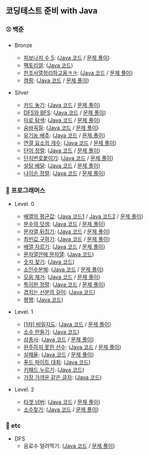 ## 코딩테스트 준비 with Java

### ⚾️ 백준
* Bronze
  - [피보나치 수 5](https://www.acmicpc.net/problem/10870): ([Java 코드](https://github.com/ParyJane/java-for-coding-test/blob/main/beakjoon/bronze/10870.java) / [문제 풀이](https://bejewled-hornet-2b8.notion.site/5-157aeb7a482e4db0b504966c10151df2))
  - [팩토리얼](https://www.acmicpc.net/problem/10872): ([Java 코드](https://github.com/ParyJane/java-for-coding-test/blob/main/beakjoon/bronze/10872.java))
  - [한조서열정리하고옴ㅋㅋ](https://www.acmicpc.net/problem/14659): ([Java 코드](https://github.com/ParyJane/java-for-coding-test/blob/main/beakjoon/bronze/14659.java) / [문제 풀이](https://bejewled-hornet-2b8.notion.site/2231801702934746a40ab15fc2c54998))
  - [캠핑](https://www.acmicpc.net/problem/4796): ([Java 코드](https://github.com/ParyJane/java-for-coding-test/blob/main/beakjoon/bronze/4796.java) / [문제 풀이](https://bejewled-hornet-2b8.notion.site/ac89e20ed9b94f95a5373d0423c0eca8))
  
* Silver
  - [카드 놓기](https://www.acmicpc.net/problem/5568): ([Java 코드](https://github.com/ParyJane/java-for-coding-test/blob/main/beakjoon/silver/5568.java) / [문제 풀이](https://bejewled-hornet-2b8.notion.site/5568-4578dfe3ddd34a29b482f87a4177f797))
  - [DFS와 BFS](https://www.acmicpc.net/problem/1260): ([Java 코드](https://github.com/ParyJane/java-for-coding-test/blob/main/beakjoon/silver/1260.java) / [문제 풀이](https://bejewled-hornet-2b8.notion.site/DFS-BFS-76bfaa8524de41798e3a4f69e1c3db16))
  - [미로 탐색](https://www.acmicpc.net/problem/2178): ([Java 코드](https://github.com/ParyJane/java-for-coding-test/blob/main/beakjoon/silver/2178.java) / [문제 풀이](https://bejewled-hornet-2b8.notion.site/d32762c653e345db86c379c99e85975a))
  - [숨바꼭질](https://www.acmicpc.net/problem/1697): ([Java 코드](https://github.com/ParyJane/java-for-coding-test/blob/main/beakjoon/silver/1697.java) / [문제 풀이](https://bejewled-hornet-2b8.notion.site/abf1a3e0c69244f38104c1d296d8b690))
  - [유기농 배추](https://www.acmicpc.net/problem/1012): ([Java 코드](https://github.com/ParyJane/java-for-coding-test/blob/main/beakjoon/silver/1012.java) / [문제 풀이](https://bejewled-hornet-2b8.notion.site/babb31d6092949ebb05047ce40334ec5))
  - [연결 요소의 개수](https://www.acmicpc.net/problem/11724): ([Java 코드](https://github.com/ParyJane/java-for-coding-test/blob/main/beakjoon/silver/11724.java) / [문제 풀이](https://bejewled-hornet-2b8.notion.site/145affb42cf442efb6e3e22df4a3cd40))
  - [단어 정렬](https://www.acmicpc.net/problem/1181): ([Java 코드](https://github.com/ParyJane/java-for-coding-test/blob/main/beakjoon/silver/1181.java) / [문제 풀이](https://bejewled-hornet-2b8.notion.site/1ad69171e9544bda9e6200b00fb02f1d))
  - [단지번호붙이기](https://www.acmicpc.net/problem/2667): ([Java 코드](https://github.com/ParyJane/java-for-coding-test/blob/main/beakjoon/silver/2667.java) / [문제 풀이](https://bejewled-hornet-2b8.notion.site/ba25299ab8b44f8da7585dbaff88f5dd))
  - [설탕 배달](https://www.acmicpc.net/problem/2839): ([Java 코드](https://github.com/ParyJane/java-for-coding-test/blob/main/beakjoon/silver/2839.java) / [문제 풀이](https://bejewled-hornet-2b8.notion.site/15ae6c8edfa7476bbca2ef99675201b9))
  - [나이순 정렬](https://www.acmicpc.net/problem/10814): ([Java 코드](https://github.com/ParyJane/java-for-coding-test/blob/main/beakjoon/silver/10814.java) / [문제 풀이](https://bejewled-hornet-2b8.notion.site/29104f55d8ab4834afc9790188a0dfa0))



### 🏀 프로그래머스
* Level. 0
  - [배열의 평균값](https://school.programmers.co.kr/learn/courses/30/lessons/120817): ([Java 코드1](https://github.com/ParyJane/java-for-coding-test/blob/main/programmers/0/AverageValueOfArray1.java) / [Java 코드2](https://github.com/ParyJane/java-for-coding-test/blob/main/programmers/0/AverageValueOfArray2.java) / [문제 풀이](https://bejewled-hornet-2b8.notion.site/f7236ed2f2284e349ceaebde3a94743e))
  - [분수의 덧셈](https://school.programmers.co.kr/learn/courses/30/lessons/120808): ([Java 코드](https://github.com/ParyJane/java-for-coding-test/blob/main/programmers/0/TheSumOfFractions.java) / [문제 풀이](https://bejewled-hornet-2b8.notion.site/8300135acf734fd5b65e997bcb642ac4))
  - [문자열 뒤집기](https://school.programmers.co.kr/learn/courses/30/lessons/120822): ([Java 코드](https://github.com/ParyJane/java-for-coding-test/blob/main/programmers/0/arrayReverse.java) / [문제 풀이](https://bejewled-hornet-2b8.notion.site/a11363e540e241e69e20f11bc15b4709))
  - [최빈값 구하기](https://school.programmers.co.kr/learn/courses/30/lessons/120812): ([Java 코드](https://github.com/ParyJane/java-for-coding-test/blob/main/programmers/0/120812.java) / [문제 풀이](https://bejewled-hornet-2b8.notion.site/60dd9c0e5753451bbd0d18b4fa682ced))
  - [배열 자르기](https://school.programmers.co.kr/learn/courses/30/lessons/120833): ([Java 코드](https://github.com/ParyJane/java-for-coding-test/blob/main/programmers/0/120833.java) / [문제 풀이](https://bejewled-hornet-2b8.notion.site/4d5b684e82cc4c82af11a1e3606001f2))
  - [문자열안에 문자열](https://school.programmers.co.kr/learn/courses/30/lessons/120908): ([Java 코드](https://github.com/ParyJane/java-for-coding-test/blob/main/programmers/0/120908.java))
  - [숫자 찾기](https://school.programmers.co.kr/learn/courses/30/lessons/120904?language=java): ([Java 코드](https://github.com/ParyJane/java-for-coding-test/blob/main/programmers/0/120904.java))
  - [소인수분해](https://school.programmers.co.kr/learn/courses/30/lessons/120852): ([Java 코드](https://github.com/ParyJane/java-for-coding-test/blob/main/programmers/0/120852.java) / [문제 풀이](https://bejewled-hornet-2b8.notion.site/f01039e519d94e879e88d4f1798d66fa))
  - [모음 제거](https://school.programmers.co.kr/learn/courses/30/lessons/120849): ([Java 코드](https://github.com/ParyJane/java-for-coding-test/blob/main/programmers/0/120849.java) / [문제 풀이](https://bejewled-hornet-2b8.notion.site/c430d356ed0a4a6ca62da4286fed43df))
  - [특이한 정렬](https://school.programmers.co.kr/learn/courses/30/lessons/120880): ([Java 코드](https://github.com/ParyJane/java-for-coding-test/tree/main/programmers/0/120880.java) / [문제 풀이](https://bejewled-hornet-2b8.notion.site/26b12f65c78f4ed0b99f63ef5ea24a9c))
  - [겹치는 선분의 길이](https://school.programmers.co.kr/learn/courses/30/lessons/120876): ([Java 코드](https://github.com/ParyJane/java-for-coding-test/tree/main/programmers/0/120876.java))
  - [평행](https://school.programmers.co.kr/learn/courses/30/lessons/120875): ([Java 코드](https://github.com/ParyJane/java-for-coding-test/blob/main/programmers/0/120875.java))
  
* Level. 1
  - [[1차] 비밀지도](https://school.programmers.co.kr/learn/courses/30/lessons/17681): ([Java 코드](https://github.com/ParyJane/java-for-coding-test/blob/main/programmers/1/1.java) / [문제 풀이](https://bejewled-hornet-2b8.notion.site/1-461e425d06394e5d9e2403aa164e83a8))
  - [소수 만들기](https://school.programmers.co.kr/learn/courses/30/lessons/12977): ([Java 코드](https://github.com/ParyJane/java-for-coding-test/blob/main/programmers/1/2.java))
  - [삼총사](https://school.programmers.co.kr/learn/courses/30/lessons/131705?language=java): ([Java 코드](https://github.com/ParyJane/java-for-coding-test/blob/main/programmers/1/131705.java) / [문제 풀이](https://bejewled-hornet-2b8.notion.site/Combination-7f940332c2ce418a914796c2bc1ff653))
  - [완주하지 못한 선수](https://school.programmers.co.kr/learn/courses/30/lessons/42576): ([Java 코드](https://github.com/ParyJane/java-for-coding-test/blob/main/programmers/1/42576.java) / [문제 풀이](https://bejewled-hornet-2b8.notion.site/90c6987a6af04b7b8955fd5b405414fd))
  - [실패율](https://school.programmers.co.kr/learn/courses/30/lessons/42889#): ([Java 코드](https://github.com/ParyJane/java-for-coding-test/blob/main/programmers/1/42889.java) / [문제 풀이](https://bejewled-hornet-2b8.notion.site/fd2e07ca8a50452ebbcff78c02ff92e9))
  - [푸드 파이트 대회](https://school.programmers.co.kr/learn/courses/30/lessons/134240): ([Java 코드](https://github.com/ParyJane/java-for-coding-test/blob/main/programmers/1/134240.java))
  - [키패드 누르기](https://school.programmers.co.kr/learn/courses/30/lessons/67256): ([Java 코드]())
  - [가장 가까운 같은 글자](https://school.programmers.co.kr/learn/courses/30/lessons/142086): ([Java 코드]())
  
* Level. 2
  - [타겟 넘버](https://school.programmers.co.kr/learn/courses/30/lessons/43165): ([Java 코드](https://github.com/ParyJane/java-for-coding-test/blob/main/programmers/2/TargetNumber.java) / [문제 풀이](https://bejewled-hornet-2b8.notion.site/f7da11b5793d4d828feaad7911e179a1))
  - [소수찾기](https://school.programmers.co.kr/learn/courses/30/lessons/42839): ([Java 코드](https://github.com/ParyJane/java-for-coding-test/blob/main/programmers/2/FindPrimeNumber.java) / [문제 풀이](https://bejewled-hornet-2b8.notion.site/f5c6081d79ea4fc09aadc418346243af))
  
  
### 🎱 etc
* DFS
  - 음료수 얼려먹기: ([Java 코드](https://github.com/ParyJane/java-for-coding-test/blob/main/etc/dfs/음료수얼려먹기.java) / [문제 풀이](https://bejewled-hornet-2b8.notion.site/b73f5324a6d448f0a5271bd750371c9a))

